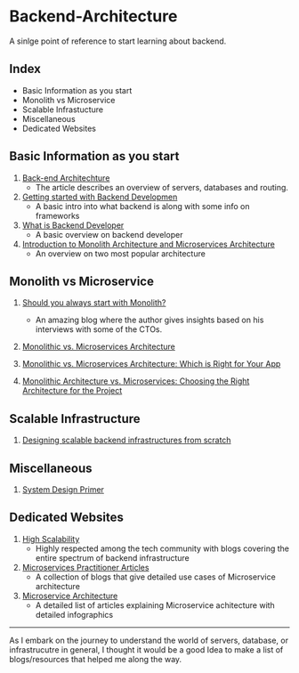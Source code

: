 # Backend-Architecture
A sinlge point of reference to start learning about backend.

## Index
- Basic Information as you start
- Monolith vs Microservice
- Scalable Infrastucture
- Miscellaneous
- Dedicated Websites

## Basic Information as you start

1. [Back-end Architechture](https://www.codecademy.com/articles/back-end-architecture)
    - The article describes an overview of servers, databases and routing. 
2. [Getting started with Backend Developmen](https://codeburst.io/getting-started-with-backend-development-bfd8299e22e8)
    - A basic intro into what backend is along with some info on frameworks
3. [What is Backend Developer](https://www.guru99.com/what-is-backend-developer.html)
    - A basic overview on backend developer
4. [Introduction to Monolith Architecture and Microservices Architecture](https://medium.com/koderlabs/introduction-to-monolithic-architecture-and-microservices-architecture-b211a5955c63)
    - An overview on two most popular architecture
    
    
## Monolith vs Microservice

1. [Should you always start with Monolith?](https://buttercms.com/books/microservices-for-startups/should-you-always-start-with-a-monolith)
    - An amazing blog where the author gives insights based on his interviews with some of the CTOs.
2. [Monolithic vs. Microservices Architecture](https://articles.microservices.com/monolithic-vs-microservices-architecture-5c4848858f59)

3. [Monolithic vs. Microservices Architecture: Which is Right for Your App](https://mlsdev.com/blog/128-microservices-vs-monoliths-how-to-understand-when-it-s-time-to-use-the-former-option)

4. [Monolithic Architecture vs. Microservices: Choosing the Right Architecture for the Project](https://yellow.systems/blog/monolithic-architecture-vs-microservices-choosing-the-right-architecture-for-the-project)



## Scalable Infrastructure

1. [Designing scalable backend infrastructures from scratch](https://medium.com/@helloansh/designing-scalable-backend-infrastructures-from-scratch-af80f5767ccc)

## Miscellaneous

1. [System Design Primer](https://github.com/donnemartin/system-design-primer)

## Dedicated Websites

1. [High Scalability](http://highscalability.com/)
    - Highly respected among the tech community with blogs covering the entire spectrum of backend infrastructure 
2. [Microservices Practitioner Articles](https://articles.microservices.com/)
    - A collection of blogs that give detailed use cases of Microservice architecture
3. [Microservice Architecture](https://microservices.io/index.html)
    - A detailed list of articles explaining Microservice achitecture with detailed infographics

<hr/>

As I embark on the journey to understand the world of servers, database, or infrastrucutre in general, I thought it would be a good Idea to make a list of blogs/resources that helped me along the way. 
